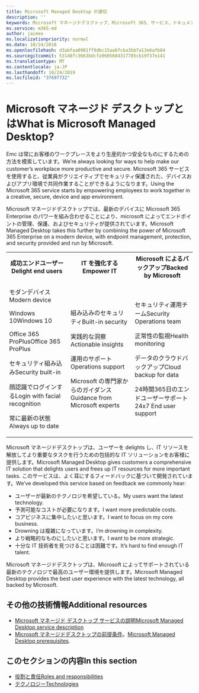 ```yaml
---
title: Microsoft Managed Desktop が適切
description: ''
keywords: Microsoft マネージドデスクトップ、Microsoft 365、サービス、ドキュメント
ms.service: m365-md
author: jaimeo
ms.localizationpriority: normal
ms.date: 10/24/2018
ms.openlocfilehash: d3abfaa0901ff9dbc15aa6fcba3bb7a13e6afb84
ms.sourcegitcommit: 53148fc3663bdcfa9605684317785cb19f37e141
ms.translationtype: MT
ms.contentlocale: ja-JP
ms.lasthandoff: 10/24/2019
ms.locfileid: "37697732"
---
```

# <a name="what-is-microsoft-managed-desktop"></a><span data-ttu-id="ae9b0-103">Microsoft マネージド デスクトップとは</span><span class="sxs-lookup"><span data-stu-id="ae9b0-103">What is Microsoft Managed Desktop?</span></span>

<!--from Overview-->

<span data-ttu-id="ae9b0-104">Emc は常にお客様のワークプレースをより生産的かつ安全なものにするための方法を模索しています。</span><span class="sxs-lookup"><span data-stu-id="ae9b0-104">We’re always looking for ways to help make our customer’s workplace more productive and secure.</span></span> <span data-ttu-id="ae9b0-105">Microsoft 365 サービスを使用すると、従業員がクリエイティブでセキュリティ保護された、デバイスおよびアプリ環境で共同作業することができるようになります。</span><span class="sxs-lookup"><span data-stu-id="ae9b0-105">Using the Microsoft 365 service starts by empowering employees to work together in a creative, secure, device and app environment.</span></span>

<span data-ttu-id="ae9b0-106">Microsoft マネージドデスクトップでは、最新のデバイスに Microsoft 365 Enterprise のパワーを組み合わせることにより、microsoft によってエンドポイントの管理、保護、およびセキュリティが提供されています。</span><span class="sxs-lookup"><span data-stu-id="ae9b0-106">Microsoft Managed Desktop takes this further by combining the power of Microsoft 365 Enterprise on a modern device, with endpoint management, protection, and security provided and run by Microsoft.</span></span>


<table>
<tr><th><span data-ttu-id="ae9b0-107">成功エンドユーザー</span><span class="sxs-lookup"><span data-stu-id="ae9b0-107">Delight end users</span></span></th><th><span data-ttu-id="ae9b0-108">IT を強化する</span><span class="sxs-lookup"><span data-stu-id="ae9b0-108">Empower IT</span></span></th><th><span data-ttu-id="ae9b0-109">Microsoft によるバックアップ</span><span class="sxs-lookup"><span data-stu-id="ae9b0-109">Backed by Microsoft</span></span></th></tr>
<tr><td><p><span data-ttu-id="ae9b0-110">モダンデバイス</span><span class="sxs-lookup"><span data-stu-id="ae9b0-110">Modern device</span></span></p><p><span data-ttu-id="ae9b0-111">Windows 10</span><span class="sxs-lookup"><span data-stu-id="ae9b0-111">Windows 10</span></span></p><p><span data-ttu-id="ae9b0-112">Office 365 ProPlus</span><span class="sxs-lookup"><span data-stu-id="ae9b0-112">Office 365 ProPlus</span></span></p><p><span data-ttu-id="ae9b0-113">セキュリティ組み込み</span><span class="sxs-lookup"><span data-stu-id="ae9b0-113">Security built-in</span></span></p><p><span data-ttu-id="ae9b0-114">顔認識でログインする</span><span class="sxs-lookup"><span data-stu-id="ae9b0-114">Login with facial recognition</span></span></p><p><span data-ttu-id="ae9b0-115">常に最新の状態</span><span class="sxs-lookup"><span data-stu-id="ae9b0-115">Always up to date</span></span></p></td><td><p><span data-ttu-id="ae9b0-116">組み込みのセキュリティ</span><span class="sxs-lookup"><span data-stu-id="ae9b0-116">Built-in security</span></span></p><p><span data-ttu-id="ae9b0-117">実践的な洞察</span><span class="sxs-lookup"><span data-stu-id="ae9b0-117">Actionable insights</span></span></p><p><span data-ttu-id="ae9b0-118">運用のサポート</span><span class="sxs-lookup"><span data-stu-id="ae9b0-118">Operations support</span></span></p><p><span data-ttu-id="ae9b0-119">Microsoft の専門家からのガイダンス</span><span class="sxs-lookup"><span data-stu-id="ae9b0-119">Guidance from Microsoft experts</span></span></p></td><td><p><span data-ttu-id="ae9b0-120">セキュリティ運用チーム</span><span class="sxs-lookup"><span data-stu-id="ae9b0-120">Security Operations team</span></span></p><p><span data-ttu-id="ae9b0-121">正常性の監視</span><span class="sxs-lookup"><span data-stu-id="ae9b0-121">Health monitoring</span></span></p><p><span data-ttu-id="ae9b0-122">データのクラウドバックアップ</span><span class="sxs-lookup"><span data-stu-id="ae9b0-122">Cloud backup for data</span></span></p><p><span data-ttu-id="ae9b0-123">24時間365日のエンドユーザーサポート</span><span class="sxs-lookup"><span data-stu-id="ae9b0-123">24x7 End user support</span></span></p></td></tr>
</table>

<span data-ttu-id="ae9b0-124">Microsoft マネージドデスクトップは、ユーザーを delights し、IT リソースを解放してより重要なタスクを行うための包括的な IT ソリューションをお客様に提供します。</span><span class="sxs-lookup"><span data-stu-id="ae9b0-124">Microsoft Managed Desktop gives customers a comprehensive IT solution that delights users and frees up IT resources for more important tasks.</span></span> <span data-ttu-id="ae9b0-125">このサービスは、よく耳にするフィードバックに基づいて開発されています。</span><span class="sxs-lookup"><span data-stu-id="ae9b0-125">We’ve developed this service based on feedback we commonly hear:</span></span>
- <span data-ttu-id="ae9b0-126">ユーザーが最新のテクノロジを希望している。</span><span class="sxs-lookup"><span data-stu-id="ae9b0-126">My users want the latest technology.</span></span>
- <span data-ttu-id="ae9b0-127">予測可能なコストが必要になります。</span><span class="sxs-lookup"><span data-stu-id="ae9b0-127">I want more predictable costs.</span></span>
- <span data-ttu-id="ae9b0-128">コアビジネスに集中したいと思います。</span><span class="sxs-lookup"><span data-stu-id="ae9b0-128">I want to focus on my core business.</span></span> 
- <span data-ttu-id="ae9b0-129">Drowning は複雑になっています。</span><span class="sxs-lookup"><span data-stu-id="ae9b0-129">I’m drowning in complexity.</span></span> 
- <span data-ttu-id="ae9b0-130">より戦略的なものにしたいと思います。</span><span class="sxs-lookup"><span data-stu-id="ae9b0-130">I want to be more strategic.</span></span> 
- <span data-ttu-id="ae9b0-131">十分な IT 技術者を見つけることは困難です。</span><span class="sxs-lookup"><span data-stu-id="ae9b0-131">It’s hard to find enough IT talent.</span></span>  

<span data-ttu-id="ae9b0-132">Microsoft マネージドデスクトップは、Microsoft によってサポートされている最新のテクノロジで最高のユーザー環境を提供します。</span><span class="sxs-lookup"><span data-stu-id="ae9b0-132">Microsoft Managed Desktop provides the best user experience with the latest technology, all backed by Microsoft.</span></span> 

## <a name="additional-resources"></a><span data-ttu-id="ae9b0-133">その他の技術情報</span><span class="sxs-lookup"><span data-stu-id="ae9b0-133">Additional resources</span></span>
- [<span data-ttu-id="ae9b0-134">Microsoft マネージド デスクトップ サービスの説明</span><span class="sxs-lookup"><span data-stu-id="ae9b0-134">Microsoft Managed Desktop service description</span></span>](../service-description/index.md)
- <span data-ttu-id="ae9b0-135">[Microsoft マネージドデスクトップの前提条件](../get-ready/prerequisites.md)。</span><span class="sxs-lookup"><span data-stu-id="ae9b0-135">[Microsoft Managed Desktop prerequisites](../get-ready/prerequisites.md).</span></span>

<!--When you enroll in Microsoft Managed Desktop, Microsoft provides you with devices that are configured to join your Azure Active Directory tenant. Windows 10, Office 365, and some apps and features associated with [Microsoft 365 Enterprise E5](https://www.microsoft.com/en-us/microsoft-365/compare-all-microsoft-365-plans) are installed (by Microsoft) on your devices. When your employees who are using these devices need help, they contact Microsoft Managed Desktop support (provided by Microsoft) through a custom chat app.--> 

<!--With Microsoft Managed Desktop, you get **software as a service** (Microsoft 365 E5), **Device as a service** (Microsoft Surface devices ready to use), and **IT support as a service** (Help desk and more).--> 
 
## <a name="in-this-section"></a><span data-ttu-id="ae9b0-136">このセクションの内容</span><span class="sxs-lookup"><span data-stu-id="ae9b0-136">In this section</span></span>
- [<span data-ttu-id="ae9b0-137">役割と責任</span><span class="sxs-lookup"><span data-stu-id="ae9b0-137">Roles and responsibilities</span></span>](roles-and-responsibilities.md)
- [<span data-ttu-id="ae9b0-138">テクノロジー</span><span class="sxs-lookup"><span data-stu-id="ae9b0-138">Technologies</span></span>](technologies.md)
